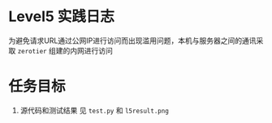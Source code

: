 # Level5 实践日志

为避免请求URL通过公网IP进行访问而出现滥用问题，本机与服务器之间的通讯采取 `zerotier` 组建的内网进行访问

# 任务目标

1. 源代码和测试结果 见 `test.py` 和 `l5result.png`